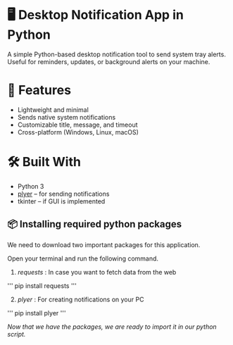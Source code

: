 # 🖥️ Desktop Notification App in Python

A simple Python-based desktop notification tool to send system tray alerts. Useful for reminders, updates, or background alerts on your machine.

# 📌 Features

* Lightweight and minimal
* Sends native system notifications
* Customizable title, message, and timeout
* Cross-platform (Windows, Linux, macOS)

# 🛠️ Built With

* Python 3
* [plyer](https://github.com/kivy/plyer) – for sending notifications
* tkinter – if GUI is implemented


## 📦 Installing required python packages

We need to download two important packages for this application.

Open your terminal and run the following command.

1. *requests* :
In case you want to fetch data from the web

 '''
pip install requests
 '''

2. *plyer* :
For creating notifications on your PC

 '''
pip install plyer
 '''

*Now that we have the packages, we are ready to import it in our python script.*




